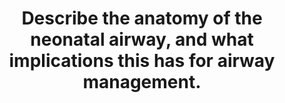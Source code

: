 ---
title: "Describe the anatomy of the neonatal airway, and what implications this has for airway management."
entityType: SAQ
exam: PEX
college: ANZCA
year: 2016
sitting: A
question: 3
passRate: 61
EC_expectedDomains:
- "Well structured answers were written as a table with two columns – listing the anatomical differences on the left, with each corresponding clinical implication on the right. Important points to cover included the large occiput/head, large tongue, epiglottis shape, and position of the larynx."
EC_errorsCommon:
- "Many answers morphed into a discussion of respiratory physiology (lung volumes, work of breathing, oxygen consumption etc.), however no marks were awarded for these points. Descriptions of anatomical differences needed to be specific. It is not enough to say ‘the airway is smaller’ or ‘the trachea is shorter’ as these points are self-evident."
- "The majority of candidates used the term “BURP” in relation to neonatal airway management. This stands for Backwards Upwards Rightwards Pressure, and is the most forceful version of external laryngeal manipulation (ELM). Performing this on a neonate would completely compress the airway, and distort the larynx. ELM for a neonate is done very gently, often with the laryngoscopist’s little finger. Medical terms like BURP should be used precisely."
EC_extraCredit:
- "Only three candidates correctly stated the ETT size and insertion length appropriate for a term neonate. The formula (age / 4) + 4 is only applicable after 1 year of age."
---